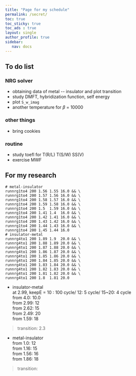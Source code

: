 ```yaml
---
title: "Page for my schedule"
permalink: /secret/
toc: true
toc_sticky: true
toc_ads : true
layout: single
author_profile: true
sidebar:
   nav: docs
---
```


## To do list

### NRG solver
* obtaining data of metal -- insulator and plot transition
* study DMFT, hybridization function, self energy
* plot `S_w_imag`
* another temperature for $\beta$ = 10000

### other things
* bring cookies

### routine
- study toefl for T(R/L) T(S/W) SS(V)
- exercise MWF

## For my research

```shell
# metal-insulator
runnrg1to4 200 1.56 1.55 16.0 && \
runnrg1to4 200 1.57 1.56 16.0 && \
runnrg1to4 200 1.58 1.57 16.0 && \
runnrg1to4 200 1.59 1.58 16.0 && \
runnrg1to4 200 1.5  1.59 16.0 && \
runnrg1to4 200 1.41 1.4  16.0 && \
runnrg1to4 200 1.42 1.41 16.0 && \
runnrg1to4 200 1.43 1.42 16.0 && \
runnrg1to4 200 1.44 1.43 16.0 && \
runnrg1to4 200 1.45 1.44 16.0
# insulator-metal
runnrg4to1 200 1.89 1.9  20.0 && \
runnrg4to1 200 1.88 1.89 20.0 && \
runnrg4to1 200 1.87 1.88 20.0 && \
runnrg4to1 200 1.86 1.87 20.0 && \
runnrg4to1 200 1.85 1.86 20.0 && \
runnrg4to1 200 1.84 1.85 20.0 && \
runnrg4to1 200 1.83 1.84 20.0 && \
runnrg4to1 200 1.82 1.83 20.0 && \
runnrg4to1 200 1.81 1.82 20.0 && \
runnrg4to1 200 1.8  1.81 20.0
```

* insulator-metal  
at 2.99, keepE = 10 : 100 cycle/ 12: 5 cycle/ 15~20: 4 cycle  
from 4.0: 10.0  
from 2.99: 12  
from 2.62: 15  
from 2.49: 20  
from 1.59: 18
> transition: 2.3

* metal-insulator  
from 1.0: 12  
from 1.16: 15  
from 1.56: 16  
from 1.86: 18
> transition:
